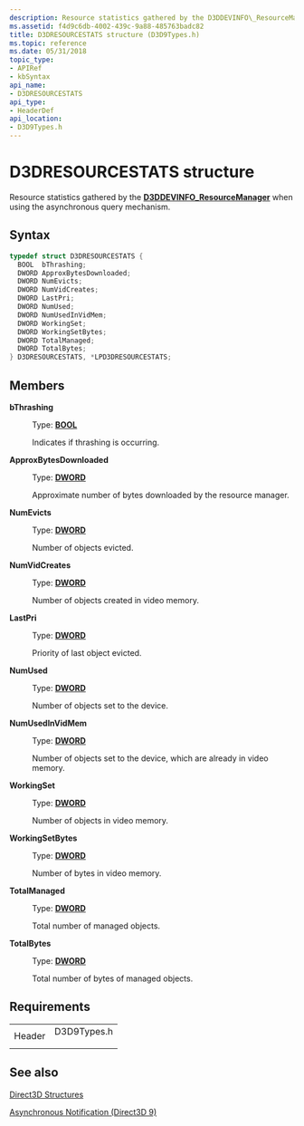 ```yaml
---
description: Resource statistics gathered by the D3DDEVINFO\_ResourceManager when using the asynchronous query mechanism.
ms.assetid: f4d9c6db-4002-439c-9a88-485763badc82
title: D3DRESOURCESTATS structure (D3D9Types.h)
ms.topic: reference
ms.date: 05/31/2018
topic_type: 
- APIRef
- kbSyntax
api_name: 
- D3DRESOURCESTATS
api_type: 
- HeaderDef
api_location: 
- D3D9Types.h
---
```


# D3DRESOURCESTATS structure

Resource statistics gathered by the [**D3DDEVINFO\_ResourceManager**](d3ddevinfo-resourcemanager.md) when using the asynchronous query mechanism.

## Syntax


```C++
typedef struct D3DRESOURCESTATS {
  BOOL  bThrashing;
  DWORD ApproxBytesDownloaded;
  DWORD NumEvicts;
  DWORD NumVidCreates;
  DWORD LastPri;
  DWORD NumUsed;
  DWORD NumUsedInVidMem;
  DWORD WorkingSet;
  DWORD WorkingSetBytes;
  DWORD TotalManaged;
  DWORD TotalBytes;
} D3DRESOURCESTATS, *LPD3DRESOURCESTATS;
```



## Members

<dl> <dt>

**bThrashing**
</dt> <dd>

Type: **[**BOOL**](../winprog/windows-data-types.md)**

</dd> <dd>

Indicates if thrashing is occurring.

</dd> <dt>

**ApproxBytesDownloaded**
</dt> <dd>

Type: **[**DWORD**](../winprog/windows-data-types.md)**

</dd> <dd>

Approximate number of bytes downloaded by the resource manager.

</dd> <dt>

**NumEvicts**
</dt> <dd>

Type: **[**DWORD**](../winprog/windows-data-types.md)**

</dd> <dd>

Number of objects evicted.

</dd> <dt>

**NumVidCreates**
</dt> <dd>

Type: **[**DWORD**](../winprog/windows-data-types.md)**

</dd> <dd>

Number of objects created in video memory.

</dd> <dt>

**LastPri**
</dt> <dd>

Type: **[**DWORD**](../winprog/windows-data-types.md)**

</dd> <dd>

Priority of last object evicted.

</dd> <dt>

**NumUsed**
</dt> <dd>

Type: **[**DWORD**](../winprog/windows-data-types.md)**

</dd> <dd>

Number of objects set to the device.

</dd> <dt>

**NumUsedInVidMem**
</dt> <dd>

Type: **[**DWORD**](../winprog/windows-data-types.md)**

</dd> <dd>

Number of objects set to the device, which are already in video memory.

</dd> <dt>

**WorkingSet**
</dt> <dd>

Type: **[**DWORD**](../winprog/windows-data-types.md)**

</dd> <dd>

Number of objects in video memory.

</dd> <dt>

**WorkingSetBytes**
</dt> <dd>

Type: **[**DWORD**](../winprog/windows-data-types.md)**

</dd> <dd>

Number of bytes in video memory.

</dd> <dt>

**TotalManaged**
</dt> <dd>

Type: **[**DWORD**](../winprog/windows-data-types.md)**

</dd> <dd>

Total number of managed objects.

</dd> <dt>

**TotalBytes**
</dt> <dd>

Type: **[**DWORD**](../winprog/windows-data-types.md)**

</dd> <dd>

Total number of bytes of managed objects.

</dd> </dl>

## Requirements



|                   |                                                                                        |
|-------------------|----------------------------------------------------------------------------------------|
| Header<br/> | <dl> <dt>D3D9Types.h</dt> </dl> |



## See also

<dl> <dt>

[Direct3D Structures](dx9-graphics-reference-d3d-structures.md)
</dt> <dt>

[Asynchronous Notification (Direct3D 9)](asynchronous-notification.md)
</dt> </dl>

 

 
